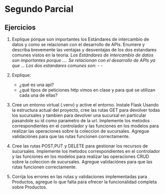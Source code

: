 # Segundo Parcial

## Ejercicios

1. Explique porque son importantes los Estándares de intercambio de datos y como se relacionan con el desarrollo de APIs. Enumere y describa brevemente las ventajas y desventajas de los dos estandares comunes vistos en la teoria.
    *Los Estándares de intercambio de datos son importantes porque ....*
    *Se relacionan con el desarrollo de APIs ya que ...*
    *Los dos estandares comunes son:*
        -
        -

2. Explique:
   * ¿qué es una api?
   * ¿qué tipos de peticiones http vimos en clase y para qué se utilizan cada una de ellas?

3. Cree un entorno virtual (.venv) y active el entorno. Instale Flask
   Usando la estructura actual del proyecto, cree las rutas GET para devolver todas los sucursales y tambien para devolver una sucursal en particular pasandole su id como parametro de la url. Implemente los metodos correspondientes en el controlador y las funciones en los modelos para realizar las operaciones sobre la coleccion de sucursales. Agregue validaciónes para que las rutas funcionen correctamente.

4. Cree las rutas POST,PUT y DELETE para gestionar los recursos de sucursales. Implemente los metodos correspondientes en el controlador y las funciones en los modelos para realizar las operaciones CRUD sobre la coleccion de sucursales. Agregue validaciónes para que las rutas funcionen correctamente.

5. Corrija los errores en las rutas y validaciones implementadas para Productos, agregue lo que falta para ofrecer la funcionalidad completa sobre Productos.
